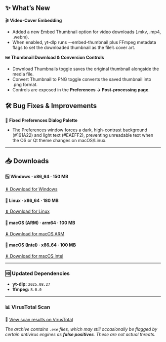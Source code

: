 ## ✨ What’s New

🎬 **Video-Cover Embedding**  
   - Added a new Embed Thumbnail option for video downloads (.mkv, .mp4, .webm).  
   - When enabled, yt-dlp runs --embed-thumbnail plus FFmpeg metadata flags to set the downloaded thumbnail as the file’s cover art.  

🖼️ **Thumbnail Download & Conversion Controls** 
   - Download Thumbnails toggle saves the original thumbnail alongside the media file.
   - Convert Thumbnail to PNG toggle converts the saved thumbnail into .png format.
   - Controls are exposed in the **Preferences → Post-processing page**.

## 🛠️ Bug Fixes & Improvements

🎨 **Fixed Preferences Dialog Palette** 
   - The Preferences window forces a dark, high-contrast background (#161A22) and light text (#EAEFF2), preventing unreadable text when the OS or Qt theme changes on macOS/Linux.

---
## 📥 Downloads

#### 🪟 Windows · x86_64 · 150 MB  
[⬇ Download for Windows](https://github.com/ErfanNamira/ytget-gui/releases/download/2.4.9/YTGet-windows.zip)

#### 🐧 Linux · x86_64 · 180 MB  
[⬇ Download for Linux](https://github.com/ErfanNamira/ytget-gui/releases/download/2.4.9/YTGet-linux.tar.gz)

#### 🍎 macOS (ARM) · arm64 · 100 MB  
[⬇ Download for macOS ARM](https://github.com/ErfanNamira/ytget-gui/releases/download/2.4.9/YTGet-macOS-arm64.tar.gz)

#### 🍎 macOS (Intel) · x86_64 · 100 MB  
[⬇ Download for macOS Intel](https://github.com/ErfanNamira/ytget-gui/releases/download/2.4.9/YTGet-macOS-x86_64.tar.gz)

---

### 🆚 Updated Dependencies
- **yt-dlp:** `2025.08.27`  
- **ffmpeg:** `8.0.0`  

---

### 📊 VirusTotal Scan
🔗 [View scan results on VirusTotal](https://www.virustotal.com)  

_The archive contains `.exe` files, which may still occasionally be flagged by certain antivirus engines as **false positives**. These are not actual threats._
